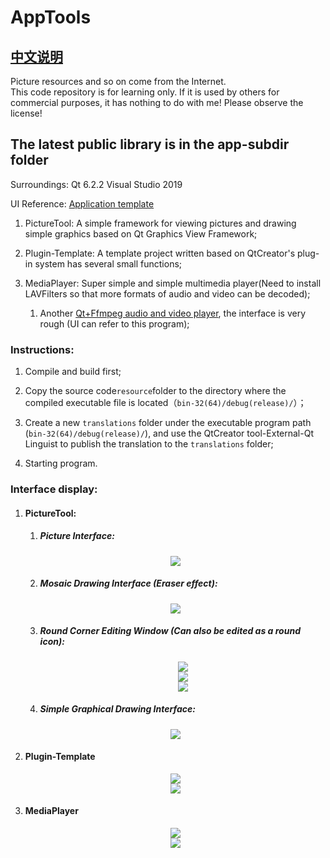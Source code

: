 # AppTools  

## [中文说明](README.md)  

Picture resources and so on come from the Internet.  
This code repository is for learning only. If it is used by others for commercial purposes, it has nothing to do with me! Please observe the license!  



## The latest public library is in the app-subdir folder  



Surroundings: Qt 6.2.2	Visual Studio 2019  

UI Reference: [ Application template ](https://github.com/xtuer/template-app/tree/master/template-qt "xtuer/template-app")  

1. PictureTool:  A simple framework for viewing pictures and drawing simple graphics based on Qt Graphics View Framework;

2. Plugin-Template:  A template project written based on QtCreator's plug-in system has several small functions;

4. MediaPlayer: Super simple and simple multimedia player(Need to install LAVFilters so that more formats of audio and video can be decoded);  

   1. Another [Qt+Ffmpeg audio and video player](https://github.com/RealChuan/FfmpegPlayer), the interface is very rough (UI can refer to this program);  
   
   

### Instructions:  

1. Compile and build first;  

2. Copy the source code`resource`folder to the directory where the compiled executable file is located（`bin-32(64)/debug(release)/`）；  

4. Create a new `translations` folder under the executable program path (`bin-32(64)/debug(release)/`), and use the QtCreator tool-External-Qt Linguist to publish the translation to the `translations` folder; 

5. Starting program.  

   

### Interface display:  

1. #### PictureTool:  

   1. ##### Picture Interface:  
   	<div align=center><img src="docs/ImageView.png"></div>  
   	
   2. ##### Mosaic Drawing Interface (Eraser effect):  
   <div align=center><img src="docs/MaskEdit.png"></div>  
   
   3. ##### Round Corner Editing Window (Can also be edited as a round icon):  

       <div align=center><img src="docs/RoundEdit_1.png"></div>  
   
       <div align=center><img src="docs/RoundEdit_2.png"></div>  
   
       <div align=center><img src="docs/RoundEdit_3.png"></div>  
   
   4. ##### Simple Graphical Drawing Interface:  
   
   <div align=center><img src="docs/DrawScene.png"></div>  
   
2. #### Plugin-Template
   
   <div align=center><img src="docs/MainWindow.png"></div>  
   
   <div align=center><img src="docs/LoginWidget.png"></div>  
   
3. #### MediaPlayer  

   <div align=center><img src="docs/MediaPlayer.png"></div>  
   
   <div align=center><img src="docs/MediaPalyer_A.SUN.png"></div>  